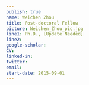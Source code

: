 ```yaml
---
publish: true
name: Weichen Zhou
title: Post-doctoral Fellow
picture: Weichen_Zhou_pic.jpg
line1: Ph.D., [Update Needed]
line2: 
google-scholar: 
CV:
linked-in: 
twitter:
email:
start-date: 2015-09-01
---
```

